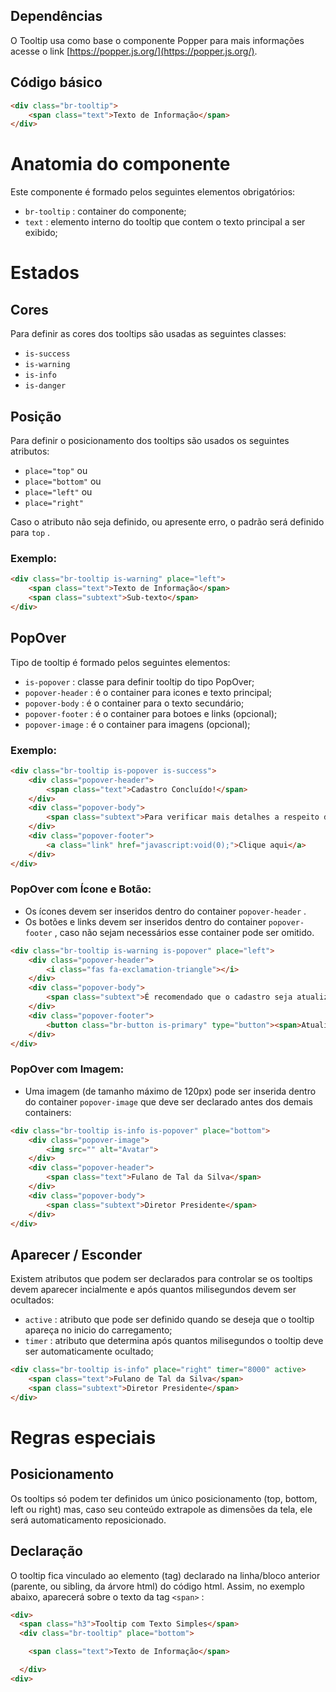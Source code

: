  ## Dependências

O Tooltip usa como base o componente Popper para mais informações acesse o link [https://popper.js.org/](https://popper.js.org/).

## Código básico

``` html
<div class="br-tooltip">
    <span class="text">Texto de Informação</span>
</div>
```

# Anatomia do componente

Este componente é formado pelos seguintes elementos obrigatórios:

* `br-tooltip` : container do componente; 
* `text` : elemento interno do tooltip que contem o texto principal a ser exibido; 

# Estados

## Cores

Para definir as cores dos tooltips são usadas as seguintes classes:

* `is-success` 
* `is-warning` 
* `is-info` 
* `is-danger` 

## Posição

Para definir o posicionamento dos tooltips são usados os seguintes atributos:

* `place="top"` ou 
* `place="bottom"` ou
* `place="left"` ou 
* `place="right"` 

Caso o atributo não seja definido, ou apresente erro, o padrão será definido para `top` .

### Exemplo:

``` html
<div class="br-tooltip is-warning" place="left">
    <span class="text">Texto de Informação</span>
    <span class="subtext">Sub-texto</span>
</div>
```

## PopOver 

Tipo de tooltip é formado pelos seguintes elementos:

* `is-popover` : classe para definir tooltip do tipo PopOver; 
* `popover-header` : é o container para icones e texto principal; 
* `popover-body` :  é o container para o texto secundário; 
* `popover-footer` : é o container para botoes e links (opcional); 
* `popover-image` : é o container para imagens (opcional); 

### Exemplo:

``` html
<div class="br-tooltip is-popover is-success">
    <div class="popover-header">
        <span class="text">Cadastro Concluído!</span>
    </div>
    <div class="popover-body">
        <span class="subtext">Para verificar mais detalhes a respeito do seu acesso, clique no link abaixo.</span>
    </div>
    <div class="popover-footer">
        <a class="link" href="javascript:void(0);">Clique aqui</a>
    </div>
</div>
```

### PopOver com Ícone e Botão:

* Os ícones devem ser inseridos dentro do container `popover-header` .
* Os botões e links devem ser inseridos dentro do container `popover-footer` , caso não sejam necessários esse container pode ser omitido.

``` html
<div class="br-tooltip is-warning is-popover" place="left">
    <div class="popover-header">
        <i class="fas fa-exclamation-triangle"></i>
    </div>
    <div class="popover-body">
        <span class="subtext">É recomendado que o cadastro seja atualizado antes de prosseguir.</span>
    </div>
    <div class="popover-footer">
        <button class="br-button is-primary" type="button"><span>Atualizar</span></button>
    </div>
</div>
```

### PopOver com Imagem:

* Uma imagem (de tamanho máximo de 120px) pode ser inserida dentro do container `popover-image` que deve ser declarado antes dos demais containers:

``` html
<div class="br-tooltip is-info is-popover" place="bottom">
    <div class="popover-image">
        <img src="" alt="Avatar">
    </div>
    <div class="popover-header">
        <span class="text">Fulano de Tal da Silva</span>
    </div>
    <div class="popover-body">
        <span class="subtext">Diretor Presidente</span>
    </div>
</div>
```

## Aparecer / Esconder  

Existem atributos que podem ser declarados para controlar se os tooltips devem aparecer incialmente e após quantos milisegundos devem ser ocultados:

* `active` : atributo que pode ser definido quando se deseja que o tooltip apareça no inicio do carregamento; 
* `timer` : atributo que determina após quantos milisegundos o tooltip deve ser automaticamente ocultado; 

``` html
<div class="br-tooltip is-info" place="right" timer="8000" active>
    <span class="text">Fulano de Tal da Silva</span>
    <span class="subtext">Diretor Presidente</span>
</div>
```

# Regras especiais

## Posicionamento

Os tooltips só podem ter definidos um único posicionamento (top, bottom, left ou right) mas, caso seu conteúdo extrapole as dimensões da tela, ele será automaticamento reposicionado.

## Declaração

O tooltip fica vinculado ao elemento (tag) declarado na linha/bloco anterior (parente, ou sibling, da árvore html) do código html. Assim, no exemplo abaixo, aparecerá sobre o texto da tag `<span>` :

```html
<div>
  <span class="h3">Tooltip com Texto Simples</span>
  <div class="br-tooltip" place="bottom">

    <span class="text">Texto de Informação</span>

  </div>
<div>
``` 

